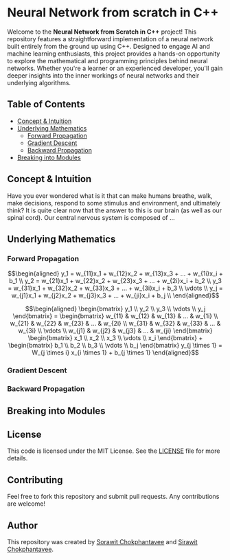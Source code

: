 # Neural Network from scratch in C++

Welcome to the **Neural Network from Scratch in C++** project! This repository features a straightforward implementation of a neural network built entirely from the ground up using C++. Designed to engage AI and machine learning enthusiasts, this project provides a hands-on opportunity to explore the mathematical and programming principles behind neural networks. Whether you're a learner or an experienced developer, you'll gain deeper insights into the inner workings of neural networks and their underlying algorithms.

## Table of Contents
- [Concept & Intuition](#Concept-&-Intuition)
- [Underlying Mathematics](#Underlying-Mathematics)
  - [Forward Propagation](#Forward-Propagation)
  - [Gradient Descent](#Gradient-Descent)
  - [Backward Propagation](#Backward-Propagation)
- [Breaking into Modules](#Breaking-into-Modules)

## Concept & Intuition
Have you ever wondered what is it that can make humans breathe, walk, make decisions, respond to some stimulus and environment, and ultimately think? It is quite clear now that the answer to this is our brain (as well as our spinal cord). Our central nervous system is composed of ... 
## Underlying Mathematics
### Forward Propagation
```math
\begin{aligned}
y_1 = w_{11}x_1 + w_{12}x_2 + w_{13}x_3 + ... + w_{1i}x_i + b_1 \\
y_2 = w_{21}x_1 + w_{22}x_2 + w_{23}x_3 + ... + w_{2i}x_i + b_2 \\
y_3 = w_{31}x_1 + w_{32}x_2 + w_{33}x_3 + ... + w_{3i}x_i + b_3 \\
\vdots \\
y_j = w_{j1}x_1 + w_{j2}x_2 + w_{j3}x_3 + ... + w_{ji}x_i + b_j \\
\end{aligned}
```
```math
\begin{aligned}
\begin{bmatrix} y_1 \\ y_2 \\ y_3 \\ \vdots \\ y_j \end{bmatrix} = \begin{bmatrix} w_{11} & w_{12} & w_{13} & ...  & w_{1i} \\ w_{21} & w_{22} & w_{23} & ... & w_{2i} \\ w_{31} & w_{32} & w_{33} & ... & w_{3i} \\ \vdots \\ w_{j1} & w_{j2} & w_{j3} & ... & w_{ji} \end{bmatrix} \begin{bmatrix} x_1 \\ x_2 \\ x_3 \\ \vdots \\ x_i \end{bmatrix} + \begin{bmatrix} b_1 \\ b_2 \\ b_3 \\ \vdots \\ b_j \end{bmatrix}
y_{j \times 1} = W_{j \times i} x_{i \times 1} + b_{j \times 1}
\end{aligned}
```
### Gradient Descent
### Backward Propagation

## Breaking into Modules

## License
This code is licensed under the MIT License. See the [LICENSE](LICENSE) file for more details.

## Contributing
Feel free to fork this repository and submit pull requests. Any contributions are welcome!

## Author
This repository was created by [Sorawit Chokphantavee](https://github.com/SorawitChok) and [Sirawit Chokphantavee](https://github.com/SirawitC).
